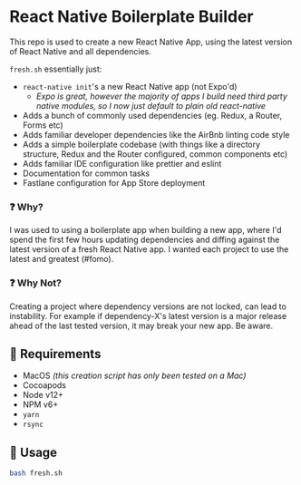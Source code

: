 # React Native Boilerplate Builder

This repo is used to create a new React Native App, using the latest version of React Native and all dependencies.

`fresh.sh` essentially just:

- `react-native init`'s a new React Native app (not Expo'd)
    - _Expo is great, however the majority of apps I build need third party native modules, so I now just default to plain old react-native_
- Adds a bunch of commonly used dependencies (eg. Redux, a Router, Forms etc)
- Adds familiar developer dependencies like the AirBnb linting code style
- Adds a simple boilerplate codebase (with things like a directory structure, Redux and the Router configured, common components etc)
- Adds familiar IDE configuration like prettier and eslint
- Documentation for common tasks
- Fastlane configuration for App Store deployment

### ❓ Why?

I was used to using a boilerplate app when building a new app, where I'd spend the first few hours updating dependencies and diffing against the latest version of a fresh React Native app. I wanted each project to use the latest and greatest (#fomo).

### ❓ Why Not?

Creating a project where dependency versions are not locked, can lead to instability. For example if dependency-X's latest version is a major release ahead of the last tested version, it may break your new app. Be aware.

## 🔨 Requirements

- MacOS _(this creation script has only been tested on a Mac)_
- Cocoapods
- Node v12+
- NPM v6+
- `yarn`
- `rsync`

## 🚀 Usage

```bash
bash fresh.sh
```
